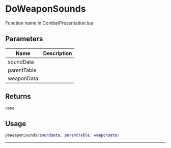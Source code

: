 # DoWeaponSounds

Function name in CombatPresentation.lua

## Parameters

| Name        | Description |
| ----------- | ----------- |
| soundData   |             |
| parentTable |             |
| weaponData  |             |

## Returns

`none`

## Usage

```lua
DoWeaponSounds(soundData, parentTable, weaponData)
```

---
